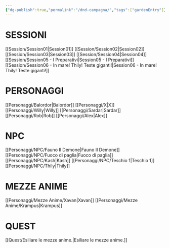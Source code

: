 ```yaml
---
{"dg-publish":true,"permalink":"/dnd-campagna/","tags":["gardenEntry"]}
---
```


# <b>SESSIONI </b>
[[Session/Session01\|Session01]]
[[Session/Session02\|Session02]]
[[Session/Session03\|Session03]]
[[Session/Session04\|Session04]]
[[Session/Session05 - I Preparativi\|Session05 - I Preparativi]]
[[Session/Session06 - In mare! Thily! Teste giganti!\|Session06 - In mare! Thily! Teste giganti!]]
# <b>PERSONAGGI</b>
 [[Personaggi/Balordor\|Balordor]]
[[Personaggi/X\|X]]
[[Personaggi/Willy\|Willy]]
[[Personaggi/Sardar\|Sardar]]
[[Personaggi/Rob\|Rob]]
[[Personaggi/Alex\|Alex]]
# <b>NPC</b>
[[Personaggi/NPC/Fauno Il Demone\|Fauno Il Demone]]
[[Personaggi/NPC/Fuoco di paglia\|Fuoco di paglia]]
[[Personaggi/NPC/Kash\|Kash]]
[[Personaggi/NPC/Teschio 1\|Teschio 1]]
[[Personaggi/NPC/Thily\|Thily]]
# <b>MEZZE ANIME</b>
[[Personaggi/Mezze Anime/Xavan\|Xavan]]
[[Personaggi/Mezze Anime/Krampus\|Krampus]]
# <b>QUEST</b>
[[Quest/Esiliare le mezze anime.\|Esiliare le mezze anime.]]